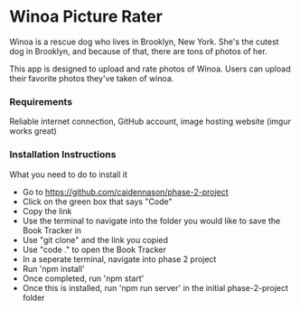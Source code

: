 # Winoa Picture Rater

Winoa is a rescue dog who lives in Brooklyn, New York. She's the cutest dog in Brooklyn, and because of that, there are tons of photos of her. 

This app is designed to upload and rate photos of Winoa. Users can upload their favorite photos they've taken of winoa.

### Requirements
Reliable internet connection, GitHub account, image hosting website (imgur works great)

### Installation Instructions
What you need to do to install it
* Go to https://github.com/caidennason/phase-2-project
* Click on the green box that says "Code"
* Copy the link
* Use the terminal to navigate into the folder you would like to save the Book Tracker in
* Use "git clone" and the link you copied
* Use "code ." to open the Book Tracker
* In a seperate terminal, navigate into phase 2 project
* Run 'npm install'
* Once completed, run 'npm start'
* Once this is installed, run 'npm run server' in the initial phase-2-project folder

